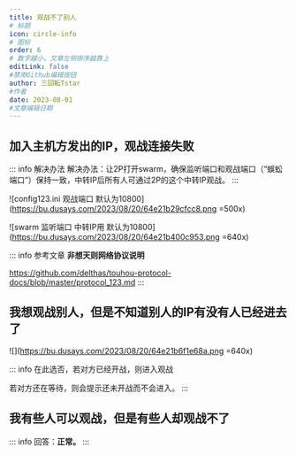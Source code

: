 ```yaml
---
title: 观战不了别人
# 标题
icon: circle-info
# 图标
order: 6
# 数字越小，文章左侧排序越靠上
editLink: false
#禁用Github编辑按钮
author: 三回転Tstar
#作者
date: 2023-08-01
#文章编辑日期
---
```


## **加入主机方发出的IP，观战连接失败**

::: info 解决办法
解决办法：让2P打开swarm，确保监听端口和观战端口（“蜈蚣端口”）保持一致，中转IP后所有人可通过2P的这个中转IP观战。
:::

![config123.ini 观战端口 默认为10800](https://bu.dusays.com/2023/08/20/64e21b29cfcc8.png =500x)

![swarm 监听端口 中转IP用 默认为10800](https://bu.dusays.com/2023/08/20/64e21b400c953.png =640x)

::: info 参考文章
**非想天则网络协议说明**

https://github.com/delthas/touhou-protocol-docs/blob/master/protocol_123.md
:::

## **我想观战别人，但是不知道别人的IP有没有人已经进去了**

![](https://bu.dusays.com/2023/08/20/64e21b6f1e68a.png =640x)

::: info
在此选否，若对方已经开战，则进入观战

若对方还在等待，则会提示还未开战而不会进入。
:::

## **我有些人可以观战，但是有些人却观战不了**
::: info
回答：**正常。** 
:::

